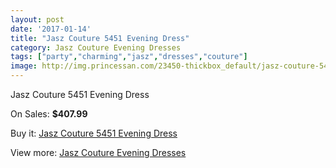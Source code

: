 ```yaml
---
layout: post
date: '2017-01-14'
title: "Jasz Couture 5451 Evening Dress"
category: Jasz Couture Evening Dresses
tags: ["party","charming","jasz","dresses","couture"]
image: http://img.princessan.com/23450-thickbox_default/jasz-couture-5451-evening-dress.jpg
---
```

Jasz Couture 5451 Evening Dress

On Sales: **$407.99**
<a href="https://www.princessan.com/en/10637-jasz-couture-5451-evening-dress.html"><amp-img layout="responsive" width="600" height="600" src="//img.princessan.com/23450-thickbox_default/jasz-couture-5451-evening-dress.jpg" alt="Jasz Couture 5451 Evening Dress 0" /></a>
<a href="https://www.princessan.com/en/10637-jasz-couture-5451-evening-dress.html"><amp-img layout="responsive" width="600" height="600" src="//img.princessan.com/23451-thickbox_default/jasz-couture-5451-evening-dress.jpg" alt="Jasz Couture 5451 Evening Dress 1" /></a>

Buy it: [Jasz Couture 5451 Evening Dress](https://www.princessan.com/en/10637-jasz-couture-5451-evening-dress.html "Jasz Couture 5451 Evening Dress")

View more: [Jasz Couture Evening Dresses](https://www.princessan.com/en/82- "Jasz Couture Evening Dresses")